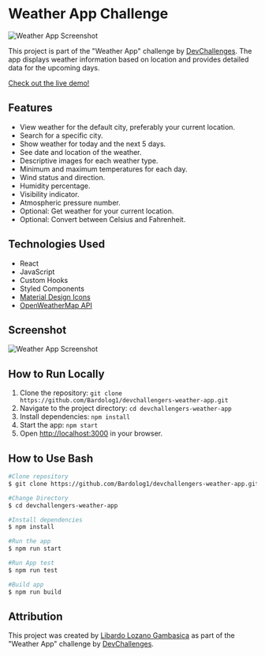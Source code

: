 # Weather App Challenge

![Weather App Screenshot](screenshot.png)

This project is part of the "Weather App" challenge by [DevChallenges](https://devchallenges.io/challenges/mM1UIenRhK808W8qmLWv). The app displays weather information based on location and provides detailed data for the upcoming days.

[Check out the live demo!](https://weatherchallengeapp.netlify.app/)

## Features

- View weather for the default city, preferably your current location.
- Search for a specific city.
- Show weather for today and the next 5 days.
- See date and location of the weather.
- Descriptive images for each weather type.
- Minimum and maximum temperatures for each day.
- Wind status and direction.
- Humidity percentage.
- Visibility indicator.
- Atmospheric pressure number.
- Optional: Get weather for your current location.
- Optional: Convert between Celsius and Fahrenheit.

## Technologies Used

- React
- JavaScript
- Custom Hooks
- Styled Components
- [Material Design Icons](https://google.github.io/material-design-icons/)
- [OpenWeatherMap API](https://openweathermap.org/api)

## Screenshot

![Weather App Screenshot](![Overview](image.png))

## How to Run Locally

1. Clone the repository: `git clone https://github.com/Bardolog1/devchallengers-weather-app.git`
2. Navigate to the project directory: `cd devchallengers-weather-app`
3. Install dependencies: `npm install`
4. Start the app: `npm start`
5. Open [http://localhost:3000](http://localhost:3000) in your browser.
   
## How to Use Bash
```bash
#Clone repository
$ git clone https://github.com/Bardolog1/devchallengers-weather-app.git

#Change Directory
$ cd devchallengers-weather-app

#Install dependencies
$ npm install

#Run the app
$ npm run start

#Run App test
$ npm run test

#Build app
$ npm run build

```

## Attribution

This project was created by [Libardo Lozano Gambasica](https://github.com/Bardolog1) as part of the "Weather App" challenge by [DevChallenges](https://devchallenges.io/challenges/mM1UIenRhK808W8qmLWv).

